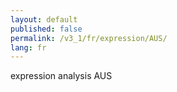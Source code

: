 ```yaml
---
layout: default
published: false
permalink: /v3_1/fr/expression/AUS/
lang: fr
---
```


expression analysis AUS
